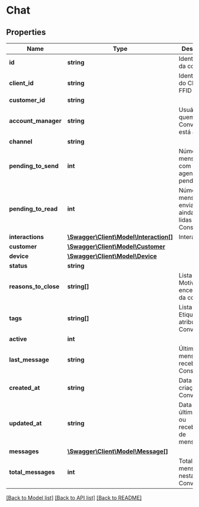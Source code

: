 # Chat

## Properties
Name | Type | Description | Notes
------------ | ------------- | ------------- | -------------
**id** | **string** | Identificação da conversa | [optional] 
**client_id** | **string** | Identificação do Cliente FFID | [optional] 
**customer_id** | **string** |  | [optional] 
**account_manager** | **string** | Usuário a quem a Conversa está atribuída | [optional] 
**channel** | **string** |  | [optional] 
**pending_to_send** | **int** | Número de mensagens com envio agendado pendente | [optional] 
**pending_to_read** | **int** | Número de mensagens enviadas e ainda não lidas pelo Consumidor | [optional] 
**interactions** | [**\Swagger\Client\Model\Interaction[]**](Interaction.md) | Interações | [optional] 
**customer** | [**\Swagger\Client\Model\Customer**](Customer.md) |  | [optional] 
**device** | [**\Swagger\Client\Model\Device**](Device.md) |  | [optional] 
**status** | **string** |  | [optional] 
**reasons_to_close** | **string[]** | Lista de Motivos para encerramento da conversa | [optional] 
**tags** | **string[]** | Lista de Etiquetas atribuídas à Conversa | [optional] 
**active** | **int** |  | [optional] 
**last_message** | **string** | Última mensagem recebida do Consumidor | [optional] 
**created_at** | **string** | Data de criação da Conversa | [optional] 
**updated_at** | **string** | Data de último envio ou recebimento de mensagem | [optional] 
**messages** | [**\Swagger\Client\Model\Message[]**](Message.md) |  | [optional] 
**total_messages** | **int** | Total de mensagens nesta Conversa | [optional] 

[[Back to Model list]](../../README.md#documentation-for-models) [[Back to API list]](../../README.md#documentation-for-api-endpoints) [[Back to README]](../../README.md)

